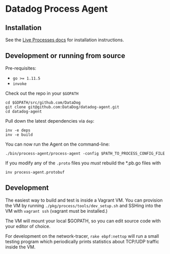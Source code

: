 # Datadog Process Agent

## Installation

See the [Live Processes docs](https://docs.datadoghq.com/graphing/infrastructure/process/#installation) for installation instructions.

## Development or running from source

Pre-requisites:

* `go >= 1.11.5`
* `invoke`

Check out the repo in your `$GOPATH`

```
cd $GOPATH/src/github.com/DataDog
git clone git@github.com:DataDog/datadog-agent.git
cd datadog-agent
```

Pull down the latest dependencies via `dep`:

```
inv -e deps
inv -e build
```

You can now run the Agent on the command-line:

`./bin/process-agent/process-agent -config $PATH_TO_PROCESS_CONFIG_FILE`

If you modify any of the `.proto` files you _must_ rebuild the *.pb.go files with

```
inv process-agent.protobuf
```

## Development
The easiest way to build and test is inside a Vagrant VM. You can provision the VM by running `./pkg/process/tools/dev_setup.sh` and SSHing into the VM with `vagrant ssh` (vagrant must be installed.)

The VM will mount your local $GOPATH, so you can edit source code with your editor of choice.

For development on the network-tracer, `rake ebpf:nettop` will run a small testing program which periodically prints statistics about TCP/UDP traffic inside the VM.
